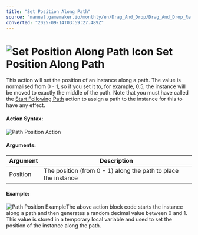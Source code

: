 ```yaml
---
title: "Set Position Along Path"
source: "manual.gamemaker.io/monthly/en/Drag_And_Drop/Drag_And_Drop_Reference/Paths/Set_Position_Along_Path.htm"
converted: "2025-09-14T03:59:27.489Z"
---
```


# ![Set Position Along Path Icon](../../../assets/Images/Scripting_Reference/Drag_And_Drop/Reference/Paths/i_Paths_Set_Position_Along_Path.png) Set Position Along Path

This action will set the position of an instance along a path. The value is normalised from 0 - 1, so if you set it to, for example, 0.5, the instance will be moved to exactly the middle of the path. Note that you must have called the [Start Following Path](Start_Following_Path.md) action to assign a path to the instance for this to have any effect.

#### Action Syntax:

![Path Position Action](../../../assets/Images/Scripting_Reference/Drag_And_Drop/Reference/Paths/a_Paths_Set_Position_Along_Path.png)

#### Arguments:

| Argument | Description |
| --- | --- |
| Position | The position (from 0 - 1) along the path to place the instance |

#### Example:

![Path Position Example](../../../assets/Images/Scripting_Reference/Drag_And_Drop/Reference/Paths/e_Paths_Set_Position_Along_Path.png)The above action block code starts the instance along a path and then generates a random decimal value between 0 and 1. This value is stored in a temporary local variable and used to set the position of the instance along the path.